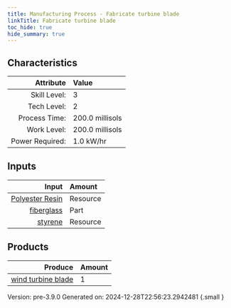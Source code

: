 ```yaml
---
title: Manufacturing Process - Fabricate turbine blade
linkTitle: Fabricate turbine blade
toc_hide: true
hide_summary: true
---
```



## Characteristics

| Attribute      | Value |
|--------:|:------|
|Skill Level:|3|
|Tech Level:|2|
|Process Time:|200.0 millisols|
|Work Level:|200.0 millisols|
|Power Required:|1.0 kW/hr|

## Inputs

| Input      | Amount |
|--------:|:------|
|[Polyester Resin](/docs/definitions/resource/polyester-resin)|Resource|0.5 kg|
|[fiberglass](/docs/definitions/part/fiberglass)|Part|1|
|[styrene](/docs/definitions/resource/styrene)|Resource|0.5 kg|

## Products


| Produce      | Amount |
|--------:|:------|
|[wind turbine blade](/docs/definitions/part/wind-turbine-blade)|1|


Version: pre-3.9.0 Generated on: 2024-12-28T22:56:23.2942481
{.small }

